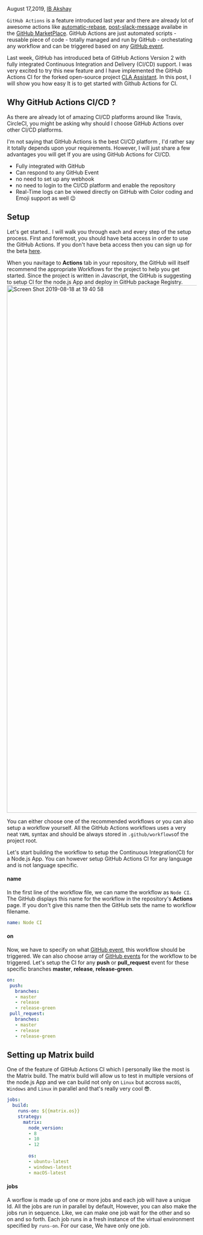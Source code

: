 August 17,2019, [IB Akshay](https://github.com/ibakshay) 

`GitHub Actions` is a feature introduced last year and there are already lot of  awesome actions like [automatic-rebase](https://github.com/marketplace/actions/automatic-rebase), [post-slack-message](https://github.com/marketplace/actions/post-slack-message) availabe in the [GitHub MarketPlace](https://github.com/marketplace?type=actions). GitHub  Actions are just automated scripts - reusable piece of code -  totally managed and run by GitHub -  orchestating any workflow  and  can be triggered  based on any [GitHub event](https://developer.github.com/actions/managing-workflows/workflow-configuration-options/#events-supported-in-workflow-files).

Last week, GitHub has introduced beta of GitHub Actions Version 2 with fully integrated Continuous Integration and Delivery (CI/CD) support. I was very excited to try this new feature and I have implemented the GitHub Actions CI for the forked open-source project [CLA Assistant](https://github.com/ibakshay/cla-assistant).  In this post, I will show you how easy It is to get started with Github Actions for CI.

## Why GitHub Actions CI/CD ?

As there are already lot of amazing CI/CD platforms around like Travis, CircleCI, you might be asking why should I choose GitHub Actions over other CI/CD platforms. 

I'm not saying that GitHub Actions is the best CI/CD platform , I'd rather say it totally depends upon your requirements. However, I will just share a few advantages you will get If you are using GitHub Actions for CI/CD.

- Fully integrated with GitHub 
- Can respond to any GitHub Event
- no need to set up any webhook
- no need to login to the CI/CD platform and enable the repository 
- Real-Time logs can be viewed directly on GitHub with Color coding and Emoji support as well 😉

## Setup

Let's get started.. I will walk you through each and every step of the setup process. 
First and foremost, you should have beta access in order to use the GitHub Actions.  If you don't have beta access then you can sign up for the beta [here](https://github.com/features/actions). 

When you navitage to **Actions** tab in your repository, the GitHub will itself recommend the appropriate  Workflows for the project to help you get started. Since the project is written in Javascript, the GitHub is suggesting to setup CI for the node.js App and deploy in GitHub package Registry. 
<img width="1398" alt="Screen Shot 2019-08-18 at 19 40 58" src="https://user-images.githubusercontent.com/33329946/63228334-7d00e300-c1f1-11e9-9f70-db26e7c99675.png">

You can either choose one of the recommended workflows or you can also setup a workflow yourself. 
All the GitHub Actions workflows uses a very neat `YAML` syntax and  should be always stored  in `.github/workflows`of the project root.

Let's start building the workflow to setup the Continuous Integration(CI) for a Node.js App. You can however setup GitHub Actions CI for any language and is not language specific. 

#### name

In the first line of the workflow file, we can name the workflow  as `Node CI`. The GitHub displays this name for the workflow in the repository's  **Actions** page. If you don't give this name then the GitHub sets the name to workflow filename. 

```yaml 
name: Node CI
```
#### on 

Now, we have to specify on what [GitHub event](https://developer.github.com/actions/managing-workflows/workflow-configuration-options/#events-supported-in-workflow-files), this workflow should be triggered. We can also choose array of  [GitHub events](https://developer.github.com/actions/managing-workflows/workflow-configuration-options/#events-supported-in-workflow-files) for the workflow to be triggered. 
 Let's setup the CI for any **push** or **pull_request** event for these specific branches **master**, **release**, **release-green**.
 
 ```yaml 
on:
  push:
    branches:
    - master
    - release
    - release-green
  pull_request:
    branches:
    - master
    - release
    - release-green
```
## Setting up Matrix build

One of the feature of GitHub Actions CI which I personally like the most is the Matrix build. The matrix build will allow us to test in multiple versions of the node.js App and we can build not only on `Linux` but   accross `macOS`, `Windows` and `Linux` in parallel and that's really very cool 😎. 

```yaml 
jobs:
  build:
    runs-on: ${{matrix.os}}
    strategy:
      matrix: 
        node_version: 
        - 8
        - 10
        - 12
        
        os: 
        - ubuntu-latest
        - windows-latest
        - macOS-latest
```
#### jobs

A worflow is made up of one or more jobs and each job will have a unique Id. All the jobs are run in parallel by default, However, you can also make the jobs run in sequence. Like, we can make one job wait for the other and so on and so forth. Each job runs in a fresh instance of the virtual environment specified by `runs-on`. For our case, We have only one job. 




